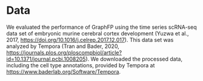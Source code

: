 # Data

We evaluated the performance of GraphFP using the time series scRNA-seq data set of embryonic murine cerebral cortex development (Yuzwa et al., 2017, https://doi.org/10.1016/j.celrep.2017.12.017). 
This data set was analyzed by Tempora (Tran and Bader, 2020, https://journals.plos.org/ploscompbiol/article?id=10.1371/journal.pcbi.1008205). 
We downloaded the processed data, including the cell type annotations, provided by Tempora at https://www.baderlab.org/Software/Tempora.
